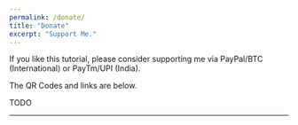 ```yaml
---
permalink: /donate/
title: "Donate"
excerpt: "Support Me."
---
```


If you like this tutorial, please consider supporting me via PayPal/BTC (International) or PayTm/UPI (India).

The QR Codes and links are below.

TODO
<!-- TODO -->

---
